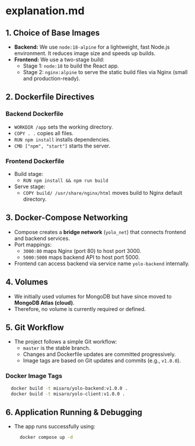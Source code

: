 # explanation.md

## 1. Choice of Base Images

- **Backend:** We use `node:18-alpine` for a lightweight, fast Node.js environment. It reduces image size and speeds up builds.
- **Frontend:** We use a two-stage build:
  - Stage 1: `node:18` to build the React app.
  - Stage 2: `nginx:alpine` to serve the static build files via Nginx (small and production-ready).

## 2. Dockerfile Directives

### Backend Dockerfile
- `WORKDIR /app` sets the working directory.
- `COPY . .` copies all files.
- `RUN npm install` installs dependencies.
- `CMD ["npm", "start"]` starts the server.

### Frontend Dockerfile
- Build stage:
  - `RUN npm install && npm run build`
- Serve stage:
  - `COPY build/ /usr/share/nginx/html` moves build to Nginx default directory.

## 3. Docker-Compose Networking

- Compose creates a **bridge network**  (`yolo_net`) that connects frontend and backend services.
- Port mappings:
  - `3000:80` maps Nginx (port 80) to host port 3000.
  - `5000:5000` maps backend API to host port 5000.
- Frontend can access backend via service name `yolo-backend` internally.

## 4. Volumes

- We initially used volumes for MongoDB but have since moved to **MongoDB Atlas (cloud)**.
- Therefore, no volume is currently required or defined.

## 5. Git Workflow

- The project follows a simple Git workflow:
  - `master` is the stable branch.
  - Changes and Dockerfile updates are committed progressively.
  - Image tags are based on Git updates and commits (e.g., `v1.0.0`).

### Docker Image Tags

  ```bash
    docker build -t misaro/yolo-backend:v1.0.0 .
    docker build -t misaro/yolo-client:v1.0.0 .
  ```
## 6. Application Running & Debugging

- The app runs successfully using:

  ```bash  
    docker compose up -d
  ```